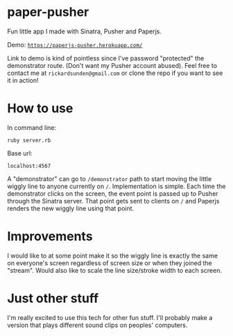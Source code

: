 # paper-pusher

Fun little app I made with Sinatra, Pusher and Paperjs.

Demo: [`https://paperjs-pusher.herokuapp.com/`](https://paperjs-pusher.herokuapp.com/)

Link to demo is kind of pointless since I've password "protected" the demonstrator route. (Don't want my Pusher account abused). Feel free to contact me at `rickardsunden@gmail.com` or clone the repo if you want to see it in action!

# How to use

In command line:

`ruby server.rb`

Base url:

`localhost:4567`

A "demonstrator" can go to `/demonstrator` path to start moving the little wiggly line to anyone currently on `/`. Implementation is simple. Each time the demonstrator clicks on the screen, the event point is passed up to Pusher through the Sinatra server. That point gets sent to clients on `/` and Paperjs renders the new wiggly line using that point.

# Improvements

I would like to at some point make it so the wiggly line is exactly the same on everyone's screen regardless of screen size or when they joined the "stream". Would also like to scale the line size/stroke width to each screen.

# Just other stuff

I'm really excited to use this tech for other fun stuff. I'll probably make a version that plays different sound clips on peoples' computers.